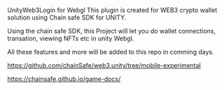 UnityWeb3Login for Webgl
This plugin is created for WEB3 crypto wallet solution using Chain safe SDK for UNITY.

Using the chain safe SDK, this Project will let you do wallet connections, transation, viewing NFTs etc in unity Webgl.

All these features and more will be added to this repo in comming days.

https://github.com/chainSafe/web3.unity/tree/mobile-experimental

https://chainsafe.github.io/game-docs/
